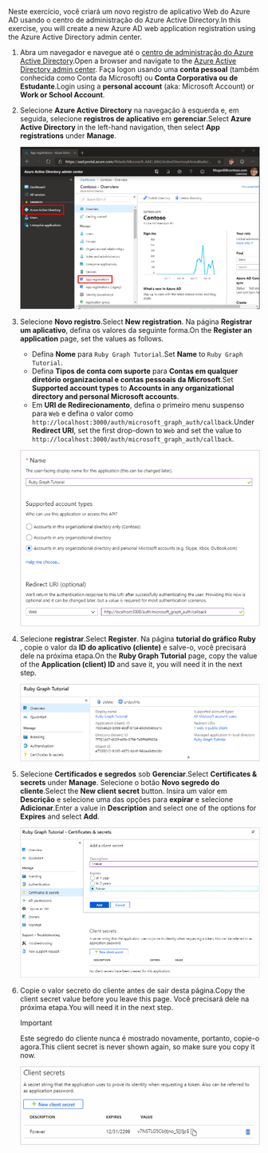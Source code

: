 <!-- markdownlint-disable MD002 MD041 -->

<span data-ttu-id="1f731-101">Neste exercício, você criará um novo registro de aplicativo Web do Azure AD usando o centro de administração do Azure Active Directory.</span><span class="sxs-lookup"><span data-stu-id="1f731-101">In this exercise, you will create a new Azure AD web application registration using the Azure Active Directory admin center.</span></span>

1. <span data-ttu-id="1f731-102">Abra um navegador e navegue até o [centro de administração do Azure Active Directory](https://aad.portal.azure.com).</span><span class="sxs-lookup"><span data-stu-id="1f731-102">Open a browser and navigate to the [Azure Active Directory admin center](https://aad.portal.azure.com).</span></span> <span data-ttu-id="1f731-103">Faça logon usando uma **conta pessoal** (também conhecida como Conta da Microsoft) ou **Conta Corporativa ou de Estudante**.</span><span class="sxs-lookup"><span data-stu-id="1f731-103">Login using a **personal account** (aka: Microsoft Account) or **Work or School Account**.</span></span>

1. <span data-ttu-id="1f731-104">Selecione **Azure Active Directory** na navegação à esquerda e, em seguida, selecione **registros de aplicativo** em **gerenciar**.</span><span class="sxs-lookup"><span data-stu-id="1f731-104">Select **Azure Active Directory** in the left-hand navigation, then select **App registrations** under **Manage**.</span></span>

    ![<span data-ttu-id="1f731-105">Uma captura de tela dos registros de aplicativo</span><span class="sxs-lookup"><span data-stu-id="1f731-105">A screenshot of the App registrations</span></span> ](./images/aad-portal-app-registrations.png)

1. <span data-ttu-id="1f731-106">Selecione **Novo registro**.</span><span class="sxs-lookup"><span data-stu-id="1f731-106">Select **New registration**.</span></span> <span data-ttu-id="1f731-107">Na página **Registrar um aplicativo**, defina os valores da seguinte forma.</span><span class="sxs-lookup"><span data-stu-id="1f731-107">On the **Register an application** page, set the values as follows.</span></span>

    - <span data-ttu-id="1f731-108">Defina **Nome** para `Ruby Graph Tutorial`.</span><span class="sxs-lookup"><span data-stu-id="1f731-108">Set **Name** to `Ruby Graph Tutorial`.</span></span>
    - <span data-ttu-id="1f731-109">Defina **Tipos de conta com suporte** para **Contas em qualquer diretório organizacional e contas pessoais da Microsoft**.</span><span class="sxs-lookup"><span data-stu-id="1f731-109">Set **Supported account types** to **Accounts in any organizational directory and personal Microsoft accounts**.</span></span>
    - <span data-ttu-id="1f731-110">Em **URI de Redirecionamento**, defina o primeiro menu suspenso para `Web` e defina o valor como `http://localhost:3000/auth/microsoft_graph_auth/callback`.</span><span class="sxs-lookup"><span data-stu-id="1f731-110">Under **Redirect URI**, set the first drop-down to `Web` and set the value to `http://localhost:3000/auth/microsoft_graph_auth/callback`.</span></span>

    ![Uma captura de tela da página registrar um aplicativo](./images/aad-register-an-app.png)

1. <span data-ttu-id="1f731-112">Selecione **registrar**.</span><span class="sxs-lookup"><span data-stu-id="1f731-112">Select **Register**.</span></span> <span data-ttu-id="1f731-113">Na página **tutorial do gráfico Ruby** , copie o valor da **ID do aplicativo (cliente)** e salve-o, você precisará dele na próxima etapa.</span><span class="sxs-lookup"><span data-stu-id="1f731-113">On the **Ruby Graph Tutorial** page, copy the value of the **Application (client) ID** and save it, you will need it in the next step.</span></span>

    ![Uma captura de tela da ID do aplicativo do novo registro de aplicativo](./images/aad-application-id.png)

1. <span data-ttu-id="1f731-115">Selecione **Certificados e segredos** sob **Gerenciar**.</span><span class="sxs-lookup"><span data-stu-id="1f731-115">Select **Certificates & secrets** under **Manage**.</span></span> <span data-ttu-id="1f731-116">Selecione o botão **Novo segredo do cliente**.</span><span class="sxs-lookup"><span data-stu-id="1f731-116">Select the **New client secret** button.</span></span> <span data-ttu-id="1f731-117">Insira um valor em **Descrição** e selecione uma das opções para **expirar** e selecione **Adicionar**.</span><span class="sxs-lookup"><span data-stu-id="1f731-117">Enter a value in **Description** and select one of the options for **Expires** and select **Add**.</span></span>

    ![Uma captura de tela da caixa de diálogo Adicionar um segredo do cliente](./images/aad-new-client-secret.png)

1. <span data-ttu-id="1f731-119">Copie o valor secreto do cliente antes de sair desta página.</span><span class="sxs-lookup"><span data-stu-id="1f731-119">Copy the client secret value before you leave this page.</span></span> <span data-ttu-id="1f731-120">Você precisará dele na próxima etapa.</span><span class="sxs-lookup"><span data-stu-id="1f731-120">You will need it in the next step.</span></span>

    > [!IMPORTANT]
    > <span data-ttu-id="1f731-121">Este segredo do cliente nunca é mostrado novamente, portanto, copie-o agora.</span><span class="sxs-lookup"><span data-stu-id="1f731-121">This client secret is never shown again, so make sure you copy it now.</span></span>

    ![Uma captura de tela do novo segredo do cliente recentemente adicionado](./images/aad-copy-client-secret.png)
